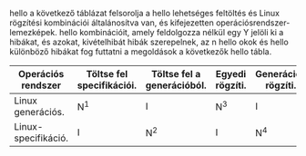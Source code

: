 hello a következő táblázat felsorolja a hello lehetséges feltöltés és Linux rögzítési kombinációi általánosítva van, és kifejezetten operációsrendszer-lemezképek. hello kombinációit, amely feldolgozza nélkül egy Y jelöli ki a hibákat, és azokat, kivételhibát hibák szerepelnek, az n hello okok és hello különböző hibákat fog futtatni a megoldások a következők hello tábla.

| Operációs rendszer | Töltse fel specifikációi. | Töltse fel a generációból. | Egyedi rögzíti. | Generációs rögzíti. |
| --- | --- | --- | --- | --- |
| Linux generációs. |N<sup>1</sup> |I |N<sup>3</sup> |I |
| Linux-specifikáció. |I |N<sup>2</sup> |I |N<sup>4</sup> |


